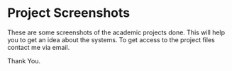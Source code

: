 # Project Screenshots
 These are some screenshots of the academic projects done. This will help you to get an idea about the systems.
 To get access to the project files contact me via email.
 
 Thank You.
